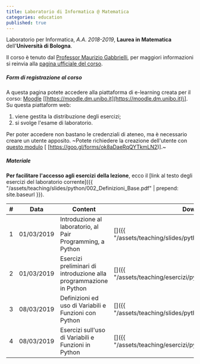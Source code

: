 ```yaml
---
title: Laboratorio di Informatica @ Matematica
categories: education
published: true
---
```


Laboratorio per Informatica, _A.A. 2018-2019_, **Laurea in Matematica** dell'**Università di Bologna**.

Il corso è tenuto dal [Professor Maurizio
Gabbrielli](http://cs.unibo.it/~gabbri), per maggiori informazioni si reinvia
alla [pagina ufficiale del
corso](https://www.unibo.it/it/didattica/insegnamenti/insegnamento/2018/323868).

##### Form di registrazione al corso

A questa pagina potete accedere alla piattaforma di e-learning creata per il corso:
[Moodle](https://moodle.dm.unibo.it) \[[https://moodle.dm.unibo.it](https://moodle.dm.unibo.it)\].
Su questa piattaform web:
1. viene gestita la distribuzione degli esercizi;
2. si svolge l'esame di laboratorio.

Per poter accedere non bastano le credenziali di ateneo, ma è necessario creare
un utente apposito. ~Potete richiedere la creazione dell'utente con [questo
modulo](https://goo.gl/forms/ok8aDaeRqQYTkmLN2) \[
[https://goo.gl/forms/ok8aDaeRqQYTkmLN2)\].~

##### Materiale

**Per facilitare l'accesso agli esercizi della lezione**, ecco il
[link al testo degli esercizi del laboratorio corrente]({{ "/assets/teaching/slides/python/002_Definizioni_Base.pdf"   | prepend: site.baseurl }}).

| #   | Data       | Content                                                            | Download                                                                                                                                |
| --- | ---------- | ------------------------------------------------------------------ | --------------------------------------------------------------------------------------------------------------------------------------- |
| 1   | 01/03/2019 | Introduzione al laboratorio, al Pair Programming, a Python         | [<i class="fas fa-file-pdf" title="PDF"></i>]({{ "/assets/teaching/slides/python/001_Introduzioni.pdf" | prepend: site.baseurl }})      |
| 2   | 01/03/2019 | Esercizi preliminari di introduzione alla programmazione in Python | [<i class="fas fa-file-archive" title="ZIP"></i>]({{ "/assets/teaching/esercizi/python/001_Preliminari.zip" | prepend: site.baseurl }}) |
| 3   | 08/03/2019 | Definizioni ed uso di Variabili e Funzioni con Python              | [<i class="fas fa-file-pdf" title="PDF"></i>]({{ "/assets/teaching/slides/python/002_Definizioni_Base.pdf" | prepend: site.baseurl }})  |
| 4   | 08/03/2019 | Esercizi sull'uso di Variabili e Funzioni in Python                | [<i class="fas fa-file-archive" title="ZIP"></i>]({{ "/assets/teaching/esercizi/python/002_Uso_Funzioni.zip"| prepend: site.baseurl }}) |
